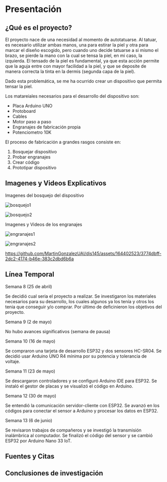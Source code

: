 # Presentación

## ¿Qué es el proyecto?

El proyecto nace de una necesidad al momento de autotatuarse. Al tatuar, es necesario utilizar ambas manos, una para estirar la piel y otra para marcar el diseño escogido, pero cuando uno decide tatuarse a si mismo el brazo, se pierde la mano con la cual se tensa la piel, en mi caso, la izquierda. El tensado de la piel es fundamental, ya que esta acción permite que la aguja entre con mayor facilidad a la piel, y que se deposite de manera correcta la tinta en la dermis (segunda capa de la piel). 

Dado esta problemática, se me ha ocurrido crear un dispositivo que permita tensar la piel.

Los matareiales necesarios para el desarrollo del dispositivo son:

- Placa Arduino UNO
- Protoboard
- Cables
- Motor paso a paso
- Engranajes de fabricación propia
- Potenciometro 10K

El proceso de fabricación a grandes rasgos consiste en:

1. Bosquejar dispositivo
2. Probar engranajes
3. Crear código
4. Prototipar dispositivo

## Imagenes y Videos Explicativos

Imagenes del bosquejo del dispositivo

![bosquejo1](bosquejo1.jpg)

![bosquejo2](bosquejo2.jpg)

Imagenes y Videos de los engranajes 

![engranajes1](engranajes1.jpg)

![engranajes2](engranajes2.jpg)

https://github.com/MartinGonzalezUAI/dis145/assets/164402523/3774dbff-2dc2-4174-b46e-383c2dbd6b6a

## Línea Temporal

Semana 8 (25 de abril)

Se decidió cual seria el proyecto a realizar. Se investigaron los materiales necesarios para su desarrollo, los cuales algunos ya los tenía y otros los tenia que conseguir y/o comprar. Por último de deficinieron los objetivos del proyecto.

Semana 9 (2 de mayo) 

No hubo avances significativos (semana de pausa)

Semana 10 (16 de mayo) 

Se compraron una tarjeta de desarrollo ESP32 y dos sensores HC-SR04. Se decidió usar Arduino UNO R4 mínima por su potencia y tolerancia de voltaje.

Semana 11 (23 de mayo) 

Se descargaron controladores y se configuró Arduino IDE para ESP32. Se instaló el gestor de placas y se visualizó el código en Arduino.

Semana 12 (30 de mayo) 

Se entendió la comunicación servidor-cliente con ESP32. Se avanzó en los códigos para conectar el sensor a Arduino y procesar los datos en ESP32.

Semana 13 (6 de junio) 

Se revisaron trabajos de compañeros y se investigó la transmisión inalámbrica al computador. Se finalizó el código del sensor y se cambió ESP32 por Arduino Nano 33 IoT.

## Fuentes y Citas

## Conclusiones de investigación
